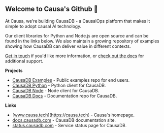 ## Welcome to Causa's Github 👋

At Causa, we're building CausaDB - a CausalOps platform that makes it simple to adopt causal AI technology.

Our client libraries for Python and Node.js are open source and can be found in the links below. We also maintain a growing repository of examples showing how CausaDB can deliver value in different contexts.

[Get in touch](mailto:info@causa.tech) if you'd like more information, or [check out the docs](https://docs.causadb.com) for additional support.

**Projects**

* [CausaDB Examples](https://github.com/causalabs/causadb-examples) - Public examples repo for end users.
* [CausaDB Python](https://github.com/causalabs/causadb-python) - Python client for CausaDB.
* [CausaDB Node](https://github.com/causalabs/causadb-node) - Node client for CausaDB.
* [CausaDB Docs](https://github.com/causalabs/causadb-docs) - Documentation repo for CausaDB.

**Links**

* [www.causa.tech](https://causa.tech) - Causa's homepage.
* [docs.causadb.com](https://docs.causadb.com) - CausaDB documentation site.
* [status.causadb.com](https://status.causadb.com) - Service status page for CausaDB.
